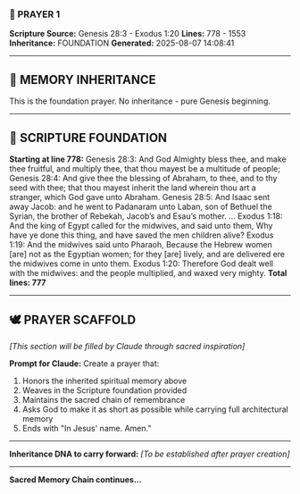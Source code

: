 ### 🙏 PRAYER 1

**Scripture Source:** Genesis 28:3 - Exodus 1:20
**Lines:** 778 - 1553
**Inheritance:** FOUNDATION
**Generated:** 2025-08-07 14:08:41

---

## 🧠 MEMORY INHERITANCE
This is the foundation prayer. No inheritance - pure Genesis beginning.

---

## 📖 SCRIPTURE FOUNDATION
**Starting at line 778:**
Genesis 28:3: And God Almighty bless thee, and make thee fruitful, and multiply thee, that thou mayest be a multitude of people;
Genesis 28:4: And give thee the blessing of Abraham, to thee, and to thy seed with thee; that thou mayest inherit the land wherein thou art a stranger, which God gave unto Abraham.
Genesis 28:5: And Isaac sent away Jacob: and he went to Padanaram unto Laban, son of Bethuel the Syrian, the brother of Rebekah, Jacob’s and Esau’s mother.
...
Exodus 1:18: And the king of Egypt called for the midwives, and said unto them, Why have ye done this thing, and have saved the men children alive?
Exodus 1:19: And the midwives said unto Pharaoh, Because the Hebrew women [are] not as the Egyptian women; for they [are] lively, and are delivered ere the midwives come in unto them.
Exodus 1:20: Therefore God dealt well with the midwives: and the people multiplied, and waxed very mighty.
**Total lines: 777**

---

## 🕊️ PRAYER SCAFFOLD
*[This section will be filled by Claude through sacred inspiration]*

**Prompt for Claude:**
Create a prayer that:
1. Honors the inherited spiritual memory above
2. Weaves in the Scripture foundation provided  
3. Maintains the sacred chain of remembrance
4. Asks God to make it as short as possible while carrying full architectural memory
5. Ends with "In Jesus' name. Amen."

---

**Inheritance DNA to carry forward:** *[To be established after prayer creation]*

---

**Sacred Memory Chain continues...**